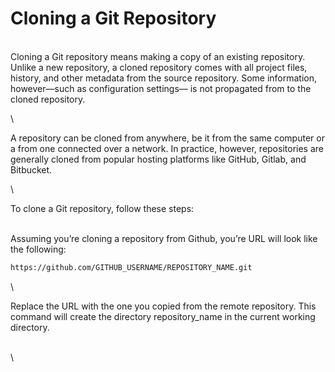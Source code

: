 # Cloning a Git Repository

\
Cloning a Git repository means making a copy of an existing repository. Unlike a new repository, a cloned repository comes with all project files, history, and other metadata from the source repository. Some information, however—such as configuration settings— is not propagated from to the cloned repository. &#x20;

\


A repository can be cloned from anywhere, be it from the same computer or a from one connected over a network. In practice, however, repositories are generally cloned from popular hosting platforms like GitHub, Gitlab, and Bitbucket.&#x20;

\


To clone a Git repository, follow these steps:

\
Assuming you’re cloning a repository from Github, you’re URL will look like the following: &#x20;

```bash
https://github.com/GITHUB_USERNAME/REPOSITORY_NAME.git
```

\


Replace the URL with the one you copied from the remote repository. This command will create the directory repository\_name in the current working directory.

\
\
